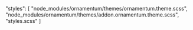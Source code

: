 "styles": [
  "node_modules/ornamentum/themes/ornamentum.theme.scss",
  "node_modules/ornamentum/themes/addon.ornamentum.theme.scss",
  "styles.scss"
]

